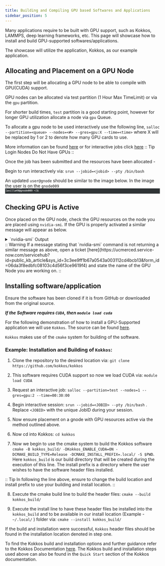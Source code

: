 ```yaml
---
title: Building and Compiling GPU based Softwares and Applications
sidebar_position: 5
---
```

Many applications require to be built with GPU support, such as Kokkos, LAMMPS, deep learning frameworks, etc. This page will showcase how to install and build GPU-supported softwares/applications. 

The showcase will utilize the application, Kokkos, as our example application. 

## Allocating and Placement on a GPU Node 

The first step will be allocating a GPU node to be able to compile with GPU(CUDA) support. 

GPU nodes can be allocated via test partition (1 Hour Max TimeLimit) or via the `gpu` partition.

For shorter build times, `test` partition is a good starting point, however for longer GPU utilization allocate a node via `gpu` Queue.

To allocate a gpu node to be used interactively use the following line, `salloc --partition=<queue> --nodes=<#> --gres=gpu:X --time=<time>` where X will be replaced by 1 or 2 to denote how many GPU cards to use. 

More information can be found [here](https://ucm-it.github.io/hpc_docs/#/running_jobs) or for interactive jobs click [here](https://ucm-it.github.io/hpc_docs/#/interact_job)
:: Tip
Login Nodes Do Not Have GPUs
::


Once the job has been submitted and the resources have been allocated - 

Begin to run interactively via: `srun --jobid=<jobid> --pty /bin/bash`

An updated `user@gnode` should be similar to the image below. In the image the user is on the `gnode009`
![Image of User of gnode](imgs/gnode009%20copy.png "User placed on gnode009")
 
## Checking GPU is Active  
Once placed on the GPU node, check the GPU resources on the node you are placed using `nvidia-smi`. If the GPU is properly activated a similar message will appear as below. 
<details>
  <summary>`nvidia-smi` Output</summary>
  Here is an example output of what `nvidia-smi` should output when running the command on a GPU Node

    ```bash
    +-----------------------------------------------------------------------------------------+
    | NVIDIA-SMI 550.54.15              Driver Version: 550.54.15      CUDA Version: 12.4     |
    |-----------------------------------------+------------------------+----------------------+
    | GPU  Name                 Persistence-M | Bus-Id          Disp.A | Volatile Uncorr. ECC |
    | Fan  Temp   Perf          Pwr:Usage/Cap |           Memory-Usage | GPU-Util  Compute M. |
    |                                         |                        |               MIG M. |
    |=========================================+========================+======================|
    |   0  NVIDIA A100-PCIE-40GB          Off |   00000000:17:00.0 Off |                    0 |
    | N/A   29C    P0             35W /  250W |       0MiB /  40960MiB |      0%      Default |
    |                                         |                        |             Disabled |
    +-----------------------------------------+------------------------+----------------------+
    |   1  NVIDIA A100-PCIE-40GB          Off |   00000000:31:00.0 Off |                    0 |
    | N/A   29C    P0             37W /  250W |       0MiB /  40960MiB |      4%      Default |
    |                                         |                        |             Disabled |
    +-----------------------------------------+------------------------+----------------------+
                                                                                        
    +-----------------------------------------------------------------------------------------+
    | Processes:                                                                              |
    |  GPU   GI   CI        PID   Type   Process name                              GPU Memory |
    |        ID   ID                                                               Usage      |
    |=========================================================================================|
    |  No running processes found                                                             |
    +-----------------------------------------------------------------------------------------+
    ```
</details>
:: Warning
If a message stating that `nvidia-smi` command is not returning a similar message as above, open a ticket [here](https://ucmerced.service-now.com/servicehub?id=public_kb_article&sys_id=3c3ee9ff1b67a0543a003112cd4bcb13&form_id=06da3f8edbfc08103c4d56f3ce9619f4) and state the name of the GPU Node you are working on. 
::

## Installing software/application 

Ensure the software has been cloned if it is from GitHub or downloaded from the original source. 

***If the Software requires `CUDA`, then `module load cuda`*** 

For the following demonstration of how to install a GPU-Supported application we will use `Kokkos`. The source can be found [here](https://github.com/kokkos/kokkos).


`Kokkos` makes use of the `cmake` system for building of the software. 

### Example: Installation and Building of `Kokkos`:

1. Clone the repository to the desired location via: `git clone https://github.com/kokkos/kokkos`

2. This software requires CUDA support so now we load CUDA via: `module load CUDA` 

3. Request an interactive job:  `salloc --partition=test --nodes=1 --gres=gpu:2 --time=00:30:00`

4. Begin interactive session: `srun --jobid=<JOBID> --pty /bin/bash` . Replace `<JOBID>` with the unique JobID during your session. 

5. Now ensure placement on a gnode with GPU resources active via the method outlined above. 

6. Now cd into Kokkos: `cd kokkos`

7. Now we begin to use the cmake system to build the Kokkos software     `cmake -B kokkos_build/ -DKokkos_ENABLE_CUDA=ON -DCMAKE_BUILD_TYPE=Release -DCMAKE_INSTALL_PREFIX=.local/ -S $PWD`. Here `kokkos_build` is our build directory that will be created during the execution of this line. The install prefix is a directory where the user wishes to have the software header files installed. 

:: Tip
In following the line above, ensure to change the build location and install prefix to use your building and install location. 
::

8. Execute the cmake build line to build the header files:   `cmake --build kokkos_build/`


9. Execute the install line to have these header files be installed into the `kokkos_build` and to be available in our install location (Example -  `~/.local/` ) folder via:   `cmake --install kokkos_build/`

If the build and installation were successful, `Kokkos` header files should be found in the installation location denoted in step one. 

To find the Kokkos build and installation options and further guidance refer to the Kokkos Documentation [here](https://kokkos.org/kokkos-core-wiki/quick_start.html). The Kokkos build and installation steps used above can also be found in the `Quick Start` section of the Kokkos documentation. 